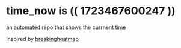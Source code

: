 # time_now is (( 1723467600247 ))

an automated repo that shows the currnent time

inspired by [breakingheatmap](https://github.com/breakingheatmap/breakingheatmap)